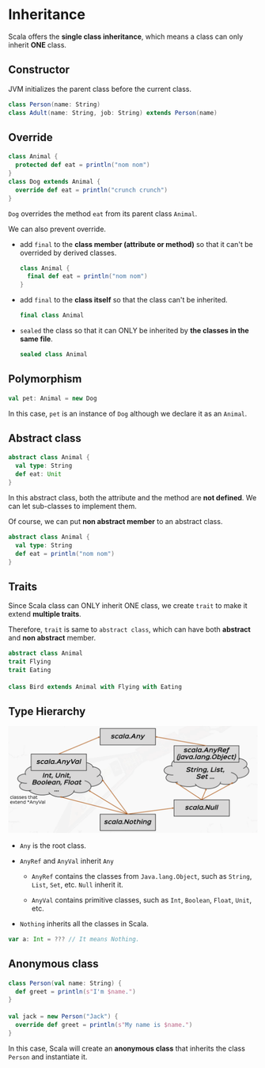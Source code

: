 # Inheritance

Scala offers the **single class inheritance**, which means a class can only inherit **ONE** class.

## Constructor

JVM initializes the parent class before the current class.

```scala
class Person(name: String)
class Adult(name: String, job: String) extends Person(name)
```

## Override

```scala
class Animal {
  protected def eat = println("nom nom")
}
class Dog extends Animal {
  override def eat = println("crunch crunch")
}
```

`Dog` overrides the method `eat` from its parent class `Animal`.

We can also prevent override.

- add `final` to the **class member (attribute or method)** so that it can't be overrided by derived classes.

  ```scala
  class Animal {
    final def eat = println("nom nom")
  }
  ```

- add `final` to the **class itself** so that the class can't be inherited.

  ```scala
  final class Animal
  ```

- `sealed` the class so that it can ONLY be inherited by **the classes in the same file**.

  ```scala
  sealed class Animal
  ```

## Polymorphism

```scala
val pet: Animal = new Dog
```

In this case, `pet` is an instance of `Dog` although we declare it as an `Animal`.

## Abstract class

```scala
abstract class Animal {
  val type: String
  def eat: Unit
}
```

In this abstract class, both the attribute and the method are **not defined**. We can let sub-classes to implement them.

Of course, we can put **non abstract member** to an abstract class.

```scala
abstract class Animal {
  val type: String
  def eat = println("nom nom")
}
```

## Traits

Since Scala class can ONLY inherit ONE class, we create `trait` to make it extend **multiple traits**.

Therefore, `trait` is same to `abstract class`, which can have both **abstract** and **non abstract** member.

```scala
abstract class Animal
trait Flying
trait Eating

class Bird extends Animal with Flying with Eating
```

## Type Hierarchy

![type-hierarchy](../images/type-hierarchy.png)

- `Any` is the root class.

- `AnyRef` and `AnyVal` inherit `Any`

  - `AnyRef` contains the classes from `Java.lang.Object`, such as `String`, `List`, `Set`, etc. `Null` inherit it.

  - `AnyVal` contains primitive classes, such as `Int`, `Boolean`, `Float`, `Unit`, etc.

- `Nothing` inherits all the classes in Scala.

```scala
var a: Int = ??? // It means Nothing.
```

## Anonymous class

```scala
class Person(val name: String) {
  def greet = println(s"I'm $name.")
}

val jack = new Person("Jack") {
  override def greet = println(s"My name is $name.")
}
```

In this case, Scala will create an **anonymous class** that inherits the class `Person` and instantiate it.
